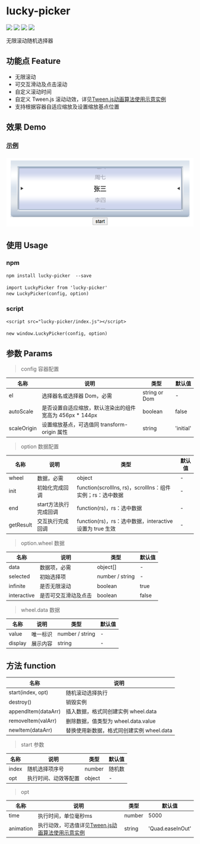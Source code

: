 # lucky-picker

![](https://flat.badgen.net/npm/v/lucky-picker)
![](https://flat.badgen.net/bundlephobia/minzip/lucky-picker)
![](https://flat.badgen.net/npm/license/lucky-picker)
![](https://flat.badgen.net/npm/dt/lucky-picker)

无限滚动随机选择器

## 功能点 Feature
* 无限滚动
* 可交互滑动及点击滚动
* 自定义滚动时间
* 自定义 Tween.js 滚动动效，详见[Tween.js动画算法使用示意实例](https://www.zhangxinxu.com/study/201612/how-to-use-tween-js.html)
* 支持根据容器自适应缩放及设置缩放基点位置

## 效果 Demo
### [示例](https://codesandbox.io/s/rc-lucky-picker-lcrwq)
### ![demo](https://github.com/hollton/lucky-picker/blob/master/assets/demo.png)

## 使用 Usage

### npm
```
npm install lucky-picker  --save

import LuckyPicker from 'lucky-picker'
new LuckyPicker(config, option)
```

### script
```
<script src="lucky-picker/index.js"></script>

new window.LuckyPicker(config, option)
```

## 参数 Params
> config 容器配置

| 名称        | 说明                                                  |  类型         | 默认值     |
| ----------- | ---------------------------------------------------- | ------------- | --------- |
| el          | 选择器名或选择器 Dom，必需                             | string or Dom | -         |
| autoScale   | 是否设置自适应缩放，默认渲染出的组件宽高为 456px * 144px | boolean       | false     |
| scaleOrigin | 设置缩放基点，可选值同 transform-origin 属性           | string        | 'initial' |

> option 数据配置

| 名称       | 说明                 |  类型                                                    | 默认值 |
| --------- | -------------------- | -------------------------------------------------------- | ---- |
| wheel     | 数据，必需            | object                                                   | -    |
| init      | 初始化完成回调        | function(scrollIns, rs)，scrollIns：组件实例；rs：选中数据 | -    |
| end       | start方法执行完成回调 | function(rs)，rs：选中数据                                | -    |
| getResult | 交互执行完成回调      | function(rs)，rs：选中数据，interactive 设置为 true 生效   | -    |

> option.wheel 数据

| 名称        | 说明                 |  类型           | 默认值 |
| ----------- | ------------------- | --------------- | ----- |
| data        | 数据项，必需         | object[]        | -     |
| selected    | 初始选择项          | number / string | -     |
| infinite    | 是否无限滚动        | boolean         | true  |
| interactive | 是否可交互滑动及点击 | boolean         | false |

> wheel.data 数据

| 名称    | 说明     |  类型           | 默认值 |
| ------- | ------- | --------------- | ----- |
| value   | 唯一标识 | number / string | -     |
| display | 展示内容 | string          | -     |

## 方法 function

| 名称                 | 说明                                    |
| ------------------- | --------------------------------------- |
| start(index, opt)   | 随机滚动选择执行                         |
| destroy()           | 销毁实例                                |
| appendItem(dataArr) | 插入数据，格式同创建实例 wheel.data       |
| removeItem(valArr)  | 删除数据，值类型为 wheel.data.value      |
| newItem(dataArr)    | 替换使用新数据，格式同创建实例 wheel.data |

> start 参数

| 名称   | 说明               |  类型  | 默认值 |
| ----- | ------------------ | ------ | ----- |
| index | 随机选择项序号      | number | 随机数 |
| opt   | 执行时间、动效等配置 | object | -    |

> opt

| 名称      | 说明                |  类型  | 默认值 |
| --------- | ------------------ | ------ | ----- |
| time      | 执行时间，单位毫秒ms | number | 5000 |
| animation | 执行动效，可选值详见[Tween.js动画算法使用示意实例](https://www.zhangxinxu.com/study/201612/how-to-use-tween-js.html) | string | 'Quad.easeInOut' |
